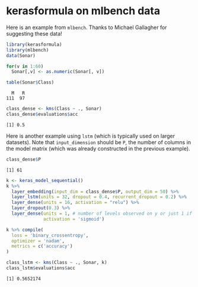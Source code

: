 kerasformula on mlbench data
================

Here is an example from `mlbench`. Thanks to Michael Gallagher for suggesting these data!

``` r
library(kerasformula)
library(mlbench)
data(Sonar)

for(v in 1:60)
  Sonar[,v] <- as.numeric(Sonar[, v])

table(Sonar$Class)
```


      M   R 
    111  97 

``` r
class_dense <- kms(Class ~ ., Sonar)
class_dense$evaluations$acc
```

    [1] 0.5

Here is another example using `lstm` (which is typically used on larger datasets). Note that `input_dimension` should be `P`, the number of columns in the model matrix (which was already constructed in the previous example).

``` r
class_dense$P
```

    [1] 61

``` r
k <- keras_model_sequential()
k %>%
  layer_embedding(input_dim = class_dense$P, output_dim = 50) %>% 
  layer_lstm(units = 32, dropout = 0.4, recurrent_dropout = 0.2) %>% 
  layer_dense(units = 16, activation = "relu") %>%
  layer_dropout(0.3) %>%
  layer_dense(units = 1, # number of levels observed on y or just 1 if binary  
              activation = 'sigmoid')

k %>% compile(
  loss = 'binary_crossentropy',
  optimizer = 'nadam',
  metrics = c('accuracy')
)

class_lstm <- kms(Class ~ ., Sonar, k)
class_lstm$evaluations$acc
```

    [1] 0.5652174
